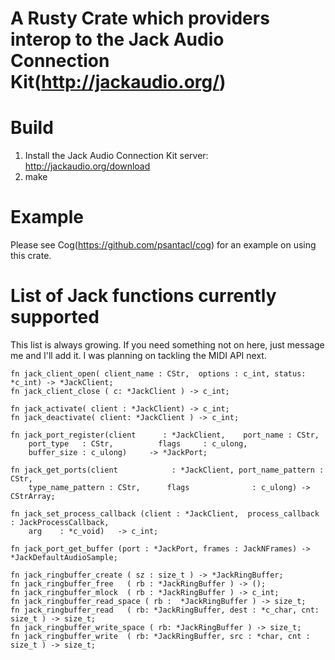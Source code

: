 # A Rusty Crate which providers interop to the Jack Audio Connection Kit(http://jackaudio.org/)

# Build
1. Install the Jack Audio Connection Kit server: http://jackaudio.org/download
2. make

# Example
Please see Cog(https://github.com/psantacl/cog) for an example on using this crate.

# List of Jack functions currently supported
This list is always growing.  If you need something not on here, just message me and I'll add it.  I was planning on tackling the MIDI API next.

    fn jack_client_open( client_name : CStr,  options : c_int, status: *c_int) -> *JackClient;
    fn jack_client_close ( c: *JackClient ) -> c_int;
    
    fn jack_activate( client : *JackClient) -> c_int;
    fn jack_deactivate( client: *JackClient ) -> c_int;
    
    fn jack_port_register(client      : *JackClient,    port_name : CStr, 
        port_type   : CStr,          flags     : c_ulong, 
        buffer_size : c_ulong)     -> *JackPort;
    
    fn jack_get_ports(client            : *JackClient, port_name_pattern : CStr, 
        type_name_pattern : CStr,      flags              : c_ulong) -> CStrArray;
    
    fn jack_set_process_callback (client : *JackClient,  process_callback : JackProcessCallback, 
        arg    : *c_void)   -> c_int;
    
    fn jack_port_get_buffer (port : *JackPort, frames : JackNFrames) -> *JackDefaultAudioSample;
    
    fn jack_ringbuffer_create ( sz : size_t ) -> *JackRingBuffer;
    fn jack_ringbuffer_free   ( rb : *JackRingBuffer ) -> ();
    fn jack_ringbuffer_mlock  ( rb : *JackRingBuffer ) -> c_int;
    fn jack_ringbuffer_read_space ( rb :  *JackRingBuffer ) -> size_t;
    fn jack_ringbuffer_read   ( rb: *JackRingBuffer, dest : *c_char, cnt: size_t ) -> size_t;
    fn jack_ringbuffer_write_space ( rb: *JackRingBuffer ) -> size_t;
    fn jack_ringbuffer_write  ( rb: *JackRingBuffer, src : *char, cnt : size_t ) -> size_t;
